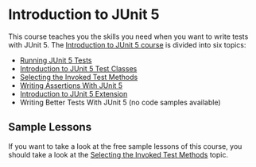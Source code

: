 # Introduction to JUnit 5

This course teaches you the skills you need when you want to write tests with JUnit 5. 
The [Introduction to JUnit 5 course](https://www.cleantestautomation.com/get-started-with-junit-5/) 
is divided into six topics:

* [Running JUnit 5 Tests](https://github.com/pkainulainen/clean-test-automation/tree/main/introduction-to-junit5/running-junit5-tests)
* [Introduction to JUnit 5 Test Classes](https://github.com/pkainulainen/clean-test-automation/tree/main/introduction-to-junit5/introduction-to-junit5-test-classes)
* [Selecting the Invoked Test Methods](https://github.com/pkainulainen/clean-test-automation/tree/main/introduction-to-junit5/selecting-invoked-test-methods)
* [Writing Assertions With JUnit 5](https://github.com/pkainulainen/clean-test-automation/tree/main/introduction-to-junit5/writing-assertions-with-junit5)
* [Introduction to JUnit 5 Extension](https://github.com/pkainulainen/clean-test-automation/tree/main/introduction-to-junit5/introduction-to-junit5-extension-model)
* Writing Better Tests With JUnit 5 (no code samples available)

## Sample Lessons

If you want to take a look at the free sample lessons of this course, you should take a 
look at the [Selecting the Invoked Test Methods](https://www.cleantestautomation.com/topics/selecting-the-invoked-test-methods/) 
topic.